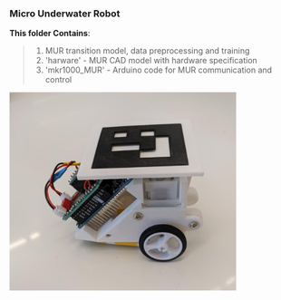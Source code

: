 ### Micro Underwater Robot
**This folder Contains**:
>1. MUR transition model, data preprocessing and training
>2. 'harware' - MUR CAD model with hardware specification
>3. 'mkr1000_MUR' - Arduino code for MUR communication and control

<img src="https://github.com/eranbTAU/Closing-the-Reality/blob/c04c2e5f6bdd11faa1c48367e7805906d5d35819/Car/MGR_side.jpeg" width="400">
